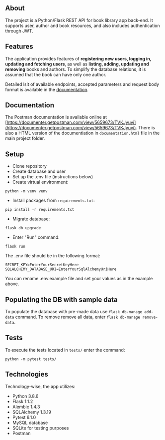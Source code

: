## About

The project is a Python/Flask REST API for book library app back-end. It supports user, author and book resources, and also includes authentication through JWT.

## Features

The application provides features of **registering new users, logging in, updating and fetching users**, as well as **listing, adding, updating and removing** books and authors. To simplify the database relations, it is assumed that the book can have only one author.

Detailed lsit of available endpoints, accepted parameters and request body format is available in the [documentation](https://documenter.getpostman.com/view/5659673/TVKJyuyi).

## Documentation

The Postman documentation is available online at [https://documenter.getpostman.com/view/5659673/TVKJyuyi](https://documenter.getpostman.com/view/5659673/TVKJyuyi). There is also a HTML version of the documentiation in `documentation.html` file in the main project folder.

## Setup

- Clone repository
- Create database and user
- Set up the .env file (instructions below)
- Create virtual environment:
```
python -m venv venv
```
- Install packages from `requirements.txt`:
```
pip install -r requirements.txt
```
- Migrate database:
```
flask db upgrade
```
- Enter "Run" command:
```
flask run
```

The .env file should be in the following format:
```
SECRET_KEY=EnterYourSecretKeyHere
SQLALCHEMY_DATABASE_URI=EnterYourSqlAlchemyUriHere
```
You can rename .env.example file and set your values as in the example above.

## Populating the DB with sample data
To populate the database with pre-made data use `flask db-manage add-data` command. To remove remove all data, enter `flask db-manage remove-data`.

## Tests
To execute the tests located in `tests/` enter the command:
```
python -m pytest tests/
```

## Technologies

Technology-wise, the app utilizes:
- Python 3.8.6
- Flask 1.1.2
- Alembic 1.4.3
- SQLAlchemy 1.3.19
- Pytest 6.1.0
- MySQL database
- SQLite for testing purposes
- Postman
